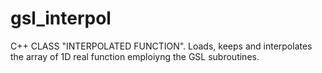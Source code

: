 # gsl_interpol
C++ CLASS "INTERPOLATED FUNCTION". Loads, keeps and interpolates   the array of 1D real function emploiyng the GSL subroutines.
